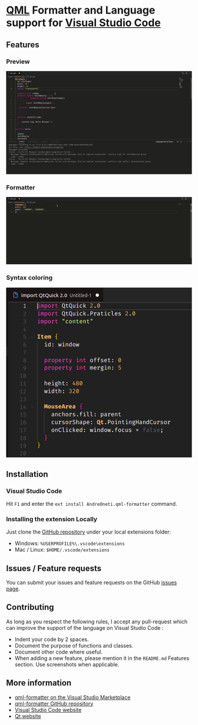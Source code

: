 # [QML](http://www.qt.io/) Formatter and Language support for [Visual Studio Code](https://code.visualstudio.com/)

## Features

### Preview
![QML formatting](images/preview.gif)

### Formatter
![QML formatting](images/formatting.gif)
### Syntax coloring
![Syntax coloring](images/syntax.png)


## Installation
### Visual Studio Code
Hit `F1` and enter the `ext install AndreOneti.qml-formatter` command.

### Installing the extension Locally
Just clone the [GitHub repository](https://github.com/AndreOneti/qml-formatter) under your local extensions folder:
* Windows: `%USERPROFILE%\.vscode\extensions`
* Mac / Linux: `$HOME/.vscode/extensions`

## Issues / Feature requests
You can submit your issues and feature requests on the GitHub [issues page](https://github.com/AndreOneti/qml-formatter/issues).

## Contributing
As long as you respect the following rules, I accept any pull-request which can improve the support of the language on Visual Studio Code :
* Indent your code by 2 spaces.
* Document the purpose of functions and classes.
* Document other code where useful.
* When adding a new feature, please mention it in the `README.md` Features section. Use screenshots when applicable.

## More information
* [qml-formatter on the Visual Studio Marketplace](https://marketplace.visualstudio.com/items/AndreOneti.qml-formatter)
* [qml-formatter GitHub repository](https://github.com/AndreOneti/qml-formatter)
* [Visual Studio Code website](http://code.visualstudio.com/)
* [Qt website](http://www.qt.io/)